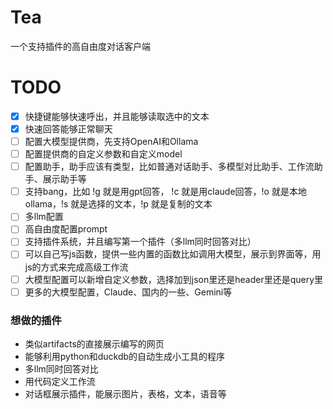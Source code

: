 # Tea

一个支持插件的高自由度对话客户端 

# TODO
- [x] 快捷键能够快速呼出，并且能够读取选中的文本
- [x] 快速回答能够正常聊天
- [ ] 配置大模型提供商，先支持OpenAI和Ollama
- [ ] 配置提供商的自定义参数和自定义model
- [ ] 配置助手，助手应该有类型，比如普通对话助手、多模型对比助手、工作流助手、展示助手等
- [ ] 支持bang，比如 !g 就是用gpt回答， !c 就是用claude回答，!o 就是本地ollama，!s 就是选择的文本，!p 就是复制的文本 
- [ ] 多llm配置
- [ ] 高自由度配置prompt
- [ ] 支持插件系统，并且编写第一个插件（多llm同时回答对比）
- [ ] 可以自己写js函数，提供一些内置的函数比如调用大模型，展示到界面等，用js的方式来完成高级工作流
- [ ] 大模型配置可以新增自定义参数，选择加到json里还是header里还是query里
- [ ] 更多的大模型配置，Claude、国内的一些、Gemini等

### 想做的插件
- 类似artifacts的直接展示编写的网页
- 能够利用python和duckdb的自动生成小工具的程序
- 多llm同时回答对比
- 用代码定义工作流
- 对话框展示插件，能展示图片，表格，文本，语音等